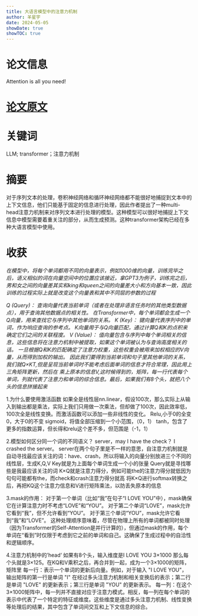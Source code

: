 ```yaml
---
title: 大语言模型中的注意力机制
author: 羊星宇
date: 2024-05-05
showDate: true
showTOC: true
---
```

# 论文信息
Attention is all you need!
# [论文原文](../Source_Files/2024-05-05-YXY.pdf)
# 关键词
LLM; transformer；注意力机制
# 摘要
对于序列文本的处理，卷积神经网络和循环神经网络都不能很好地捕捉到文本中的上下文信息，他们只能基于固定的信息进行处理，因此作者提出了一种multi-head注意力机制来对序列文本进行处理的模型。这种模型可以很好地捕捉上下文信息中模型需要着重关注的部分，从而生成预测。这种transformer架构已经在多种大语言模型中使用。
# 收获
*在模型中，将每个单词都用不同的向量表示，例如1000维的向量，训练完毕之后，语义相似的词在向量空间中的位置应该接近，拿GPT3为例子，训练完之后，男和女之间的向量差其实和king和queen之间的向量差大小和方向基本一致，因此训练的过程实际上就是改变这个向量表和其中不同层的参数的过程*

*Q (Query)：
查询向量代表当前单词（或者在处理非语言任务时的其他类型数据点），用于查询其他数据点的相关性。
在Transformer中，每个单词都会生成一个Q向量，用来查找它与序列中其他单词的关系。
K (Key)：
键向量代表序列中的单词，作为响应查询的参考点。
K向量用于与Q向量匹配，通过计算Q和K的点积来确定它们之间的关联程度。
V (Value)：
值向量包含与序列中每个单词相关的信息，这些信息将在注意力机制中被提取，如果这个单词被认为与查询高度相关的话。
一旦根据Q和K的匹配确定了注意力权重，这些权重会被用来加权相应的V向量，从而得到加权的输出。
因此我们要得到当前单词和句子里其他单词的关系，我们就Q×KT,但是呈现当前单词时不能考虑后面单词的信息才符合常理，因此用上三角矩阵更新，然后在
乘上原本的信息V,这时候得到的，矩阵，每一行代表每个单词，列就代表了注意力和单词的综合信息。最后，如果我们有8个头，就把八个头的信息拼接起来*

1.为什么要使用激活函数
如果全是线性层nn.linear，假设100次，那么实际上从输入到输出都是乘法，实际上我们只用做一次乘法，但却做了100次，因此效率低，100次全是线性变换。而激活函数可以添加一些非线性的变化。
Relu,小于0的全变0，大于0的不变
sigmoid，将值全部压缩到一个小范围，（0，1）
tanh，包含了更多的指数运算，但长得和relu这个差不多，但范围是（-1，1）


2.模型如何区分同一个词的不同语义？
server，may I have the check？
I crashed the server。
server在两个句子里是不一样的意思，自注意力机制就是自动寻找最应该关注的词：have、crash，所以将输入的向量分别放进三个不同的线性层，生成K,Q,V
Key就是为上面每个单词生成一个小的张量
Query就是寻找哪些是我最应该关注的词
K×Q就是注意力得分，例如可能the的注意力得分就低因为句句可能都有the，而check和crash注意力得分就高
将K×Q进行softmax转换之后，再把KQ这个注意力信息和V进行矩阵乘法，以防丢失原本的信息


3.mask的作用：
对于第一个单词（比如“我”在句子“I LOVE YOU”中），mask确保它在计算注意力时不考虑“LOVE”和“YOU”。
对于第二个单词“LOVE”，mask允许它看到“我”，但不允许看到“YOU”。
对于第三个单词“YOU”，mask允许它看到“我”和“LOVE”。
这种处理顺序意味着，尽管在物理上所有的单词都被同时处理（因为Transformer的Self-Attention是并行计算的），但通过mask的作用，每个单词在“看到”时仅限于考虑到它之前的单词和自己。这确保了生成过程中的自洽性和逻辑顺序。


4.注意力机制中的’head‘
如果有8个头，输入维度是I LOVE YOU 3×1000
那么每个头就是3×125。在KQ和V乘积之后，再合并到一起，成为一个3×1000的矩阵，矩阵里
每一行：表示一个单词的更新后向量。例如，对于输入 "I LOVE YOU"，输出矩阵的第一行是单词 "I" 在经过多头注意力机制和相关变换后的表示；第二行是单词 "LOVE" 的更新表示；第三行是单词 "YOU" 的更新表示。
每一列：在这个 3×1000矩阵中，每一列并不直接对应于注意力模式。相反，每一列在每个单词的表示中代表了一个特定的特征或维度。这些维度是通过多头注意力机制、线性变换等处理后的结果，其中包含了单词间交互和上下文信息的综合。
